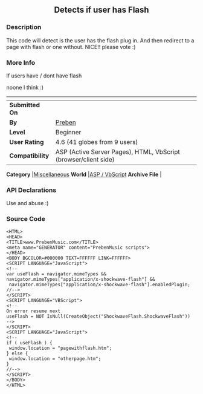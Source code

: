 ﻿<div align="center">

## Detects if user has Flash


</div>

### Description

This code will detect is the user has the flash plug in. And then redirect to a page with flash or one without. NICE!! please vote :)
 
### More Info
 
If users have / dont have flash

noone I think :)


<span>             |<span>
---                |---
**Submitted On**   |
**By**             |[Preben](https://github.com/Planet-Source-Code/PSCIndex/blob/master/ByAuthor/preben.md)
**Level**          |Beginner
**User Rating**    |4.6 (41 globes from 9 users)
**Compatibility**  |ASP \(Active Server Pages\), HTML, VbScript \(browser/client side\)

**Category**       |[Miscellaneous](https://github.com/Planet-Source-Code/PSCIndex/blob/master/ByCategory/miscellaneous__4-1.md)
**World**          |[ASP / VbScript](https://github.com/Planet-Source-Code/PSCIndex/blob/master/ByWorld/asp-vbscript.md)
**Archive File**   |[](https://github.com/Planet-Source-Code/preben-detects-if-user-has-flash__4-6757/archive/master.zip)

### API Declarations

Use and abuse :)


### Source Code

```
<HTML>
<HEAD>
<TITLE>www.PrebenMusic.com</TITLE>
<meta name="GENERATOR" content="PrebenMusic scripts">
</HEAD>
<BODY BGCOLOR=#000000 TEXT=FFFFFF LINK=FFFFFF>
<SCRIPT LANGUAGE="JavaScript">
<!--
var useFlash = navigator.mimeTypes &&
navigator.mimeTypes["application/x-shockwave-flash"] &&
 navigator.mimeTypes["application/x-shockwave-flash"].enabledPlugin;
//-->
</SCRIPT>
<SCRIPT LANGUAGE="VBScript">
<!--
On error resume next
useFlash = NOT IsNull(CreateObject("ShockwaveFlash.ShockwaveFlash"))
-->
</SCRIPT>
<SCRIPT LANGUAGE="JavaScript">
<!--
if ( useFlash ) {
 window.location = "pagewithflash.htm";
} else {
 window.location = "otherpage.htm";
}
//-->
</SCRIPT>
</BODY>
</HTML>
```

